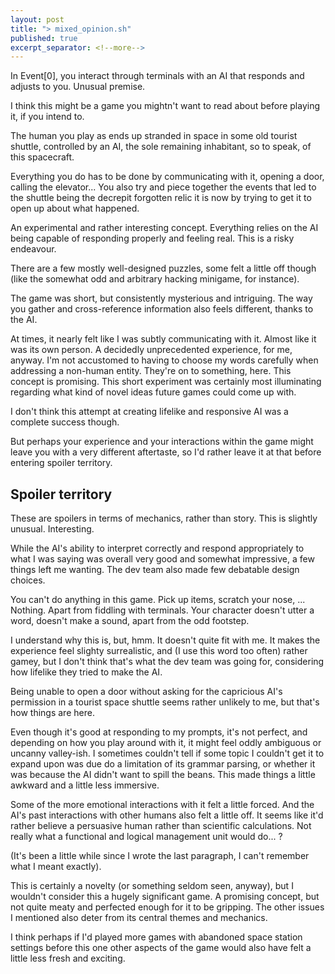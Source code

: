 ```yaml
---
layout: post
title: "> mixed_opinion.sh"
published: true
excerpt_separator: <!--more-->
---
```



In Event[0], you interact through terminals with an AI that responds and adjusts to you. Unusual premise.

I think this might be a game you mightn't want to read about before playing it, if you intend to.

<!--more-->

The human you play as ends up stranded in space in some old tourist shuttle, controlled by an AI, the sole remaining inhabitant, so to speak, of this spacecraft.

Everything you do has to be done by communicating with it, opening a door, calling the elevator... You also try and piece together the events that led to the shuttle being the decrepit forgotten relic it is now by trying to get it to open up about what happened.

An experimental and rather interesting concept. Everything relies on the AI being capable of responding properly and feeling real. This is a risky endeavour.

There are a few mostly well-designed puzzles, some felt a little off though (like the somewhat odd and arbitrary hacking minigame, for instance).

The game was short, but consistently mysterious and intriguing. The way you gather and cross-reference information also feels different, thanks to the AI.

At times, it nearly felt like I was subtly communicating with it. Almost like it was its own person. A decidedly unprecedented experience, for me, anyway. I'm not accustomed to having to choose my words carefully when addressing a non-human entity. They're on to something, here. This concept is promising. This short experiment was certainly most illuminating regarding what kind of novel ideas future games could come up with.

I don't think this attempt at creating lifelike and responsive AI was a complete success though. 

But perhaps your experience and your interactions within the game might leave you with a very different aftertaste, so I'd rather leave it at that before entering spoiler territory.

## Spoiler territory

These are spoilers in terms of mechanics, rather than story. This is slightly unusual. Interesting.

While the AI's ability to interpret correctly and respond appropriately to what I was saying was overall very good and somewhat impressive, a few things left me wanting. The dev team also made few debatable design choices.

You can't do anything in this game. Pick up items, scratch your nose, ... Nothing. Apart from fiddling with terminals. Your character doesn't utter a word, doesn't make a sound, apart from the odd footstep.

I understand why this is, but, hmm. It doesn't quite fit with me. It makes the experience feel slighty surrealistic, and (I use this word too often) rather gamey, but I don't think that's what the dev team was going for, considering how lifelike they tried to make the AI.

Being unable to open a door without asking for the capricious AI's permission in a tourist space shuttle seems rather unlikely to me, but that's how things are here.

Even though it's good at responding to my prompts, it's not perfect, and depending on how you play around with it, it might feel oddly ambiguous or uncanny valley-ish. I sometimes couldn't tell if some topic I couldn't get it to expand upon was due do a limitation of its grammar parsing, or whether it was because the AI didn't want to spill the beans. This made things a little awkward and a little less immersive.

Some of the more emotional interactions with it felt a little forced. And the AI's past interactions with other humans also felt a little off. It seems like it'd rather believe a persuasive human rather than scientific calculations. Not really what a functional and logical management unit would do... ? 

(It's been a little while since I wrote the last paragraph, I can't remember what I meant exactly).

This is certainly a novelty (or something seldom seen, anyway), but I wouldn't consider this a hugely significant game. A promising concept, but not quite meaty and perfected enough for it to be gripping. The other issues I mentioned also deter from its central themes and mechanics.

I think perhaps if I'd played more games with abandoned space station settings before this one other aspects of the game would also have felt a little less fresh and exciting.